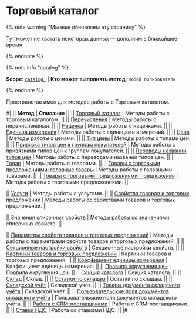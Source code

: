 # Торговый каталог

{% note warning "Мы еще обновляем эту страницу" %}

Тут может не хватать некоторых данных — дополним в ближайшее время

{% endnote %}

{% note info "catalog" %}

**Scope**: [`catalog `](../scopes/permissions.md) | **Кто может выполнять метод**: `любой пользователь`

{% endnote %}

Пространства имен для методов работы с Торговым каталогом.


#|
|| **Метод** | **Описание** ||
|| [Торговый каталог](./catalog/index.md) | Методы работы с торговым каталогом. ||
|| [Перечисления](./enum/index.md) | Методы работы с перечислениями. ||
|| [Наценка](./extra/index.md) | Методы работы с наценками. ||
|| [Единица измерения](./measure/index.md) | Методы работы с единицами измерений. ||
|| [Цена](./price/index.md) | Методы работы с ценами. ||
|| [Тип цены](./price-type/index.md) | Методы работы с типами цен. ||
|| [Привязка типов цен к группам покупателей](./price-type-group/index.md) | Методы работы с привязками типов цен к группам покупателей. ||
|| [Переводы названий типов цен](./price-type-lang/index.md) | Методы работы с переводами названий типов цен. ||
|| [Товар](./product/index.md) | Методы работы с товарами. ||
|| [Товары с торговыми предложениями: головные товары](./product/sku/index.md) | Методы работы с головными товарами. ||
|| [Товары с торговыми предложениями: предложения](./product/offer/index.md) | Методы работы с торговыми предложениями. ||

|| [Услуги](./product/service/index.md) | Методы работы с услугами. ||
|| [Свойства товаров и торговых предложений](./product-property/index.md) | Методы работы со свойствами товаров и торговых предложений. ||

|| [Значения списочных свойств](./product-property-enum/index.md) | Методы работы со значениями списочных свойств. ||

|| [Параметры свойств товаров и торговых предложений](./product-property-feature/index.md) | Методы работы с параметрами свойств товаров и торговых предложений. ||
|| [Секционные настройки свойств](./product-property-section/index.md) | Секционные настройки свойств. ||
|| [Картинки товаров и торговых предложений](./product-image/index.md) | Картинки товаров и торговых предложений. ||
|| [Коэффициент единицы измерения](./ratio/index.md) | Коэффициент единицы измерения. ||
|| [Правила округления цен](./rounding-rule/index.md) | Правила округления цен. ||
|| [Секция каталога](./section/index.md) | Секция каталога. ||
|| [Склад](./store/index.md) | Склад. ||
|| [Остатки по складам](./store-product/index.md) | Остатки по складам. ||
|| [Складской учёт](./document/index.md) | Складской учёт. ||
|| [Товары документа складского учёта](./document/document-element/index.md) | Складской учёт. ||
|| [Пользовательские поля документов складского учёта](./userfield-document/index.md) | Пользовательские поля документов складского учёта. ||
|| [Работа с CRM-поставщиками](./documentcontractor/index.md) | Работа с CRM-поставщиками. ||
|| [Ставки НДС](./vat/index.md) | Работа со ставками НДС. ||
|#

